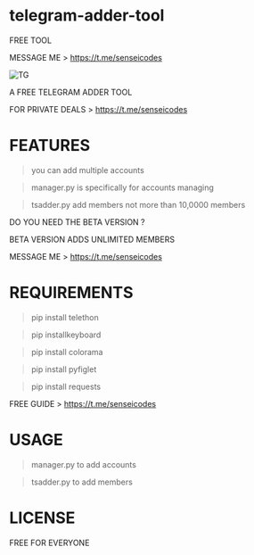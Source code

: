 # telegram-adder-tool
FREE TOOL 

MESSAGE ME > https://t.me/senseicodes

![TG](https://user-images.githubusercontent.com/125784563/221007662-026096e3-9a63-4c73-b5e9-00f178a89644.jpeg)


A FREE TELEGRAM ADDER TOOL

FOR PRIVATE DEALS > https://t.me/senseicodes

# FEATURES
> you can add multiple accounts

> manager.py is specifically for accounts managing

> tsadder.py add members not more than 10,0000 members


DO YOU NEED THE BETA VERSION ?

BETA VERSION ADDS UNLIMITED MEMBERS

MESSAGE ME > https://t.me/senseicodes


# REQUIREMENTS
> pip install telethon

> pip installkeyboard

> pip install colorama

> pip install pyfiglet

> pip install requests


FREE GUIDE > https://t.me/senseicodes

# USAGE 
> manager.py to add accounts

> tsadder.py to add members


# LICENSE

FREE FOR EVERYONE
